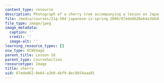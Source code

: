 ```yaml
---
content_type: resource
description: Photograph of a cherry tree accompanying a lesson on Japanese vocabulary.
file: /media/courses/21g-504-japanese-iv-spring-2009/87ede8620e64a3b04bf98ec9b54aaa81_cherry.jpg
file_type: image/jpeg
image_metadata:
  caption: ''
  credit: ''
  image-alt: ''
learning_resource_types: []
ocw_type: OCWImage
parent_title: Lesson 18
parent_type: CourseSection
resourcetype: Image
title: cherry
uid: 87ede862-0e64-a3b0-4bf9-8ec9b54aaa81
---
```

